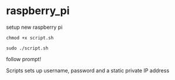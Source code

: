 # raspberry_pi
setup new raspberry pi

`chmod +x script.sh`

`sudo ./script.sh`

follow prompt!

Scripts sets up username, password and a static private IP address 
